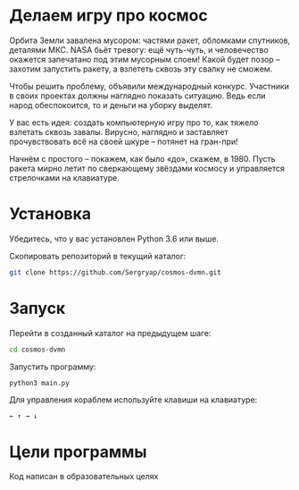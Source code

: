 # Делаем игру про космос

Орбита Земли завалена мусором: частями ракет, обломками спутников, деталями МКС. NASA бьёт тревогу: ещё чуть-чуть, и человечество окажется запечатано под этим мусорным слоем! Какой будет позор – захотим запустить ракету, а взлететь сквозь эту свалку не сможем.

Чтобы решить проблему, объявили международный конкурс. Участники в своих проектах должны наглядно показать ситуацию. Ведь если народ обеспокоится, то и деньги на уборку выделят.

У вас есть идея: создать компьютерную игру про то, как тяжело взлетать сквозь завалы. Вирусно, наглядно и заставляет прочувствовать всё на своей шкуре – потянет на гран-при!

Начнём с простого – покажем, как было «до», скажем, в 1980. Пусть ракета мирно летит по сверкающему звёздами космосу и управляется стрелочками на клавиатуре.

# Установка

Убедитесь, что у вас установлен Python 3.6 или выше.

Скопировать репозиторий в текущий каталог:

```sh
git clone https://github.com/Sergryap/cosmos-dvmn.git
```
# Запуск

Перейти в созданный каталог на предыдущем шаге:
```sh
cd cosmos-dvmn
```
Запустить программу:

```sh
python3 main.py
```

Для управления кораблем используйте клавиши на клавиатуре:

```
← ↑ → ↓
```

# Цели программы

Код написан в образовательных целях


